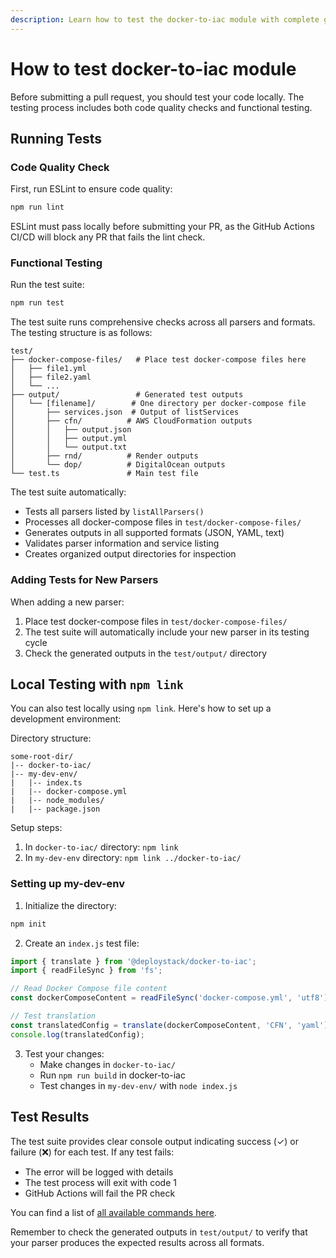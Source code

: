 ```yaml
---
description: Learn how to test the docker-to-iac module with complete guides for local testing, automated checks, and CI/CD integration. Step-by-step instructions for developers.
---
```


# How to test docker-to-iac module

Before submitting a pull request, you should test your code locally. The testing process includes both code quality checks and functional testing.

## Running Tests

### Code Quality Check

First, run ESLint to ensure code quality:

```bash
npm run lint
```

ESLint must pass locally before submitting your PR, as the GitHub Actions CI/CD will block any PR that fails the lint check.

### Functional Testing

Run the test suite:

```bash
npm run test
```

The test suite runs comprehensive checks across all parsers and formats. The testing structure is as follows:

```text
test/
├── docker-compose-files/   # Place test docker-compose files here
│   ├── file1.yml
│   ├── file2.yaml
│   └── ...
├── output/                 # Generated test outputs
│   └── [filename]/        # One directory per docker-compose file
│       ├── services.json  # Output of listServices
│       ├── cfn/          # AWS CloudFormation outputs
│       │   ├── output.json
│       │   ├── output.yml
│       │   └── output.txt
│       ├── rnd/          # Render outputs
│       └── dop/          # DigitalOcean outputs
└── test.ts               # Main test file
```

The test suite automatically:

- Tests all parsers listed by `listAllParsers()`
- Processes all docker-compose files in `test/docker-compose-files/`
- Generates outputs in all supported formats (JSON, YAML, text)
- Validates parser information and service listing
- Creates organized output directories for inspection

### Adding Tests for New Parsers

When adding a new parser:

1. Place test docker-compose files in `test/docker-compose-files/`
2. The test suite will automatically include your new parser in its testing cycle
3. Check the generated outputs in the `test/output/` directory

## Local Testing with `npm link`

You can also test locally using `npm link`. Here's how to set up a development environment:

Directory structure:

```text
some-root-dir/
|-- docker-to-iac/
|-- my-dev-env/
|   |-- index.ts
|   |-- docker-compose.yml
|   |-- node_modules/
|   |-- package.json
```

Setup steps:

1. In `docker-to-iac/` directory: `npm link`
2. In `my-dev-env` directory: `npm link ../docker-to-iac/`

### Setting up my-dev-env

1. Initialize the directory:

```bash
npm init
```

2. Create an `index.js` test file:

```javascript
import { translate } from '@deploystack/docker-to-iac';
import { readFileSync } from 'fs';

// Read Docker Compose file content
const dockerComposeContent = readFileSync('docker-compose.yml', 'utf8');

// Test translation
const translatedConfig = translate(dockerComposeContent, 'CFN', 'yaml');
console.log(translatedConfig);
```

3. Test your changes:
   - Make changes in `docker-to-iac/`
   - Run `npm run build` in docker-to-iac
   - Test changes in `my-dev-env/` with `node index.js`

## Test Results

The test suite provides clear console output indicating success (✓) or failure (❌) for each test. If any test fails:

- The error will be logged with details
- The test process will exit with code 1
- GitHub Actions will fail the PR check

You can find a list of [all available commands here](/docs/docker-to-iac/available-commands.md).

Remember to check the generated outputs in `test/output/` to verify that your parser produces the expected results across all formats.
